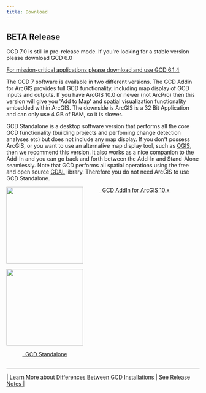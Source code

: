```yaml
---
title: Download
---
```


<div class="callout alert">
  <h2>BETA Release</h2>
  <p>GCD 7.0 is still in pre-release mode. If you're looking for a stable version please download GCD 6.0 </p>
  <a href="http://gcd.joewheaton.org/downloads">For mission-critical applications please download and use GCD 6.1.4</a>
</div>

The GCD 7 software is available in two different versions. The GCD Addin for ArcGIS provides full GCD functionality, including map display of GCD inputs and outputs. If you have ArcGIS 10.0 or newer (not ArcPro) then this version will give you 'Add to Map' and spatial visualization functionality embedded within ArcGIS. The downside is ArcGIS is a 32 Bit Application and can only use 4 GB of RAM, so it is slower. 

GCD Standalone is a desktop software version that performs all the core GCD functionality (building projects and perfoming change detection analyses etc) but does not include any map display. If you don't possess ArcGIS, or you want to use an alternative map display tool, such as [QGIS](https://www.qgis.org/en/site), then we recommend this version. It also works as a nice companion to the Add-In and you can go back and forth between the Add-In and Stand-Alone seamlessly. Note that GCD performs all spatial operations using the free and open source [GDAL](http://www.gdal.org/) library. Therefore you do not need ArcGIS to use GCD Standalone.





<div class="row" align="center">

<div class="columns small-6">
  <img src="{{ site.baseurl }}/assets/images/gcd_addin.png" style="height:200px"><br>
    <div>
    	<a class="button large expanded" href="https://github.com/Riverscapes/gcd/releases/latest">
        <span class="fa fa-cloud-download"></span>
        &nbsp;&nbsp;GCD AddIn for ArcGIS 10.x</a>
    </div>  
</div>

<div class="columns small-6">
	<div>

  <img src="{{ site.baseurl }}/assets/images/gcd_standalone.png" style="height:200px"><br>
    <div>
    	<a class="button large expanded" href="https://github.com/Riverscapes/gcd/releases/latest">
        <span class="fa fa-cloud-download"></span>
        &nbsp;&nbsp;GCD Standalone</a>
    </div>
</div>

</div>

</div>

-----
| <a class="button" href="{{ site.baseurl }}/download/about"><i class="fa fa-question"></i> Learn More about Differences Between GCD Installations </a> | <a class="button" href="{{ site.baseurl }}/download/release_notes"><i class="fa fa-sticky-note"></i> See Release Notes </a>|






